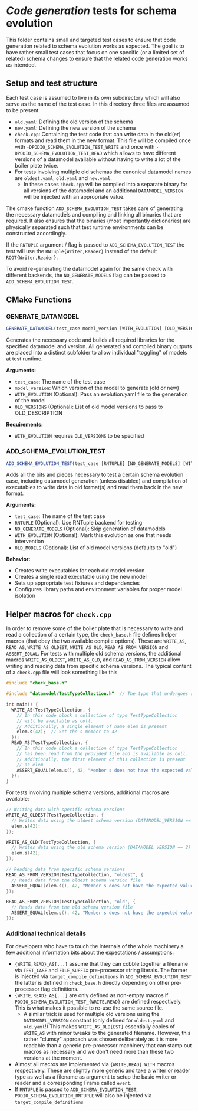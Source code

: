 # *Code generation* tests for schema evolution

This folder contains small and targeted test cases to ensure that code
generation related to schema evolution works as expected. The goal is to have
rather small test cases that focus on one specific (or a limited set of related)
schema changes to ensure that the related code generation works as intended.

## Setup and test structure
Each test case is assumed to live in its own subdirectory which will also serve
as the name of the test case. In this directory three files are assumed to be
present:
- `old.yaml`: Defining the old version of the schema
- `new.yaml`: Defining the new version of the schema
- `check.cpp`: Containing the test code that can write data in the old(er) formats
  and read them in the new format. This file will be compiled once with
  `-DPODIO_SCHEMA_EVOLUTION_TEST_WRITE` and once with
  `-DPODIO_SCHEMA_EVOLUTION_TEST_READ` which allows to have different versions
  of a datamodel available without having to write a lot of the boiler plate
  twice.
- For tests involving multiple old schemas the canonical datamodel names are
  `oldest.yaml`, `old.yaml` and `new.yaml`.
  - In these cases `check.cpp` will be compiled into a separate binary for all
    versions of the datamodel and an additional `DATAMODEL_VERSION` will be
    injected with an appropriate value.

The cmake function `ADD_SCHEMA_EVOLUTION_TEST` takes care of generating the
necessary datamodels and compiling and linking all binaries that are required.
It also ensures that the binaries (most importantly dictionaries) are physically
separated such that test runtime environments can be constructed accordingly.

If the `RNTUPLE` argument / flag is passed to `ADD_SCHEMA_EVOLUTION_TEST` the
test will use the `RNTuple{Writer,Reader}` instead of the default
`ROOT{Writer,Reader}`.

To avoid re-generating the datamodel again for the same check with different
backends, the `NO_GENERATE_MODELS` flag can be passed to
`ADD_SCHEMA_EVOLUTION_TEST`.

## CMake Functions

### GENERATE_DATAMODEL

```cmake
GENERATE_DATAMODEL(test_case model_version [WITH_EVOLUTION] [OLD_VERSIONS version1 version2 ...])
```

Generates the necessary code and builds all required libraries for the specified
datamodel and version. All generated and compiled binary outputs are placed into
a distinct subfolder to allow individual "toggling" of models at test runtime.

**Arguments:**
- `test_case`: The name of the test case
- `model_version`: Which version of the model to generate (old or new)
- `WITH_EVOLUTION` (Optional): Pass an evolution.yaml file to the generation of the model
- `OLD_VERSIONS` (Optional): List of old model versions to pass to OLD_DESCRIPTION

**Requirements:**
- `WITH_EVOLUTION` requires `OLD_VERSIONS` to be specified

### ADD_SCHEMA_EVOLUTION_TEST

```cmake
ADD_SCHEMA_EVOLUTION_TEST(test_case [RNTUPLE] [NO_GENERATE_MODELS] [WITH_EVOLUTION] [OLD_MODELS version1 version2 ...])
```

Adds all the bits and pieces necessary to test a certain schema evolution case,
including datamodel generation (unless disabled) and compilation of executables
to write data in old format(s) and read them back in the new format.

**Arguments:**
- `test_case`: The name of the test case
- `RNTUPLE` (Optional): Use RNTuple backend for testing
- `NO_GENERATE_MODELS` (Optional): Skip generation of datamodels
- `WITH_EVOLUTION` (Optional): Mark this evolution as one that needs intervention
- `OLD_MODELS` (Optional): List of old model versions (defaults to "old")

**Behavior:**
- Creates write executables for each old model version
- Creates a single read executable using the new model
- Sets up appropriate test fixtures and dependencies
- Configures library paths and environment variables for proper model isolation

## Helper macros for `check.cpp`
In order to remove some of the boiler plate that is necessary to write and read
a collection of a certain type, the `check_base.h` file defines helper macros
(that obey the two available compile options). These are `WRITE_AS`,
`READ_AS`, `WRITE_AS_OLDEST`, `WRITE_AS_OLD`, `READ_AS_FROM_VERSION` and
`ASSERT_EQUAL`. For tests with multiple old schema versions, the additional
macros `WRITE_AS_OLDEST`, `WRITE_AS_OLD`, and `READ_AS_FROM_VERSION` allow
writing and reading data from specific schema versions. The typical content
of a `check.cpp` file will look something like this

```cpp
#include "check_base.h"

#include "datamodel/TestTypeCollection.h"  // The type that undergoes schema evolution

int main() {
  WRITE_AS(TestTypeCollection, {
    // In this code block a collection of type TestTypeCollection
    // will be available as coll.
    // Additionally, a single element of name elem is present
    elem.s(42);  // Set the s-member to 42
  });
  READ_AS(TestTypeCollection, {
    // In this code block a collection of type TestTypeCollection
    // has been read from the provided file and is available as coll.
    // Additionally, the first element of this collection is present
    // as elem
    ASSERT_EQUAL(elem.s(), 42, "Member s does not have the expected value");
  });
}
```

For tests involving multiple schema versions, additional macros are available:

```cpp
// Writing data with specific schema versions
WRITE_AS_OLDEST(TestTypeCollection, {
  // Writes data using the oldest schema version (DATAMODEL_VERSION == 1)
  elem.s(42);
});

WRITE_AS_OLD(TestTypeCollection, {
  // Writes data using the old schema version (DATAMODEL_VERSION == 2)
  elem.s(42);
});

// Reading data from specific schema versions
READ_AS_FROM_VERSION(TestTypeCollection, "oldest", {
  // Reads data from the oldest schema version file
  ASSERT_EQUAL(elem.s(), 42, "Member s does not have the expected value");
});

READ_AS_FROM_VERSION(TestTypeCollection, "old", {
  // Reads data from the old schema version file
  ASSERT_EQUAL(elem.s(), 42, "Member s does not have the expected value");
});
```

### Additional technical details

For developers who have to touch the internals of the whole machinery a few
additional information bits about the expectations / assumptions:
- `{WRITE,READ}_AS[...]` assume that they can cobble together a filename via
  `TEST_CASE` and `FILE_SUFFIX` pre-processor string literals. The former is
  injected via `target_compile_definitions` in `ADD_SCHEMA_EVOLUTION_TEST` the
  latter is defined in `check_base.h` directly depending on other pre-processor
  flag definitions.
- `{WRITE,READ}_AS[...]` are only defined as non-empty macros if
  `PODIO_SCHEMA_EVOLUTION_TEST_{WRITE,READ}` are defined respectively. This is
  what makes it possible to re-use the same source file.
  - A similar trick is used for multiple old versions using the
    `DATAMODEL_VERSION` constant (only defined for `oldest.yaml` and
    `old.yaml`!) This makes `WRITE_AS_OLD[EST]` essentially copies of `WRITE_AS`
    with minor tweaks to the generated filename. However, this rather "clumsy"
    approach was chosen deliberately as it is more readable than a generic
    pre-processor machinery that can stamp out macros as necessary and we don't
    need more than these two versions at the moment.
- Almost all macros are implemented via `{WRITE,READ}_WITH` macros respectively. These
  are slightly more generic and take a writer or reader type as well as a
  filename as argument to setup the basic writer or reader and a corresponding
  Frame called `event`.
- If `RNTUPLE` is passed to `ADD_SCHEMA_EVOLUTION_TEST`,
  `PODIO_SCHEMA_EVOLUTION_RNTUPLE` will also be injected via
  `target_compile_definitions`
